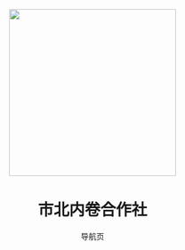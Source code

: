 <div align="center">
<img src="https://github.com/stc24/stc24.github.io/assets/83630926/e864212f-098e-4af7-b0c8-dd006b8f2aaf" height="300px">
  
# 市北内卷合作社

导航页
</div>
